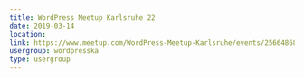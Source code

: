 ```yaml
---
title: WordPress Meetup Karlsruhe 22
date: 2019-03-14
location: 
link: https://www.meetup.com/WordPress-Meetup-Karlsruhe/events/256648682/
usergroup: wordpresska
type: usergroup
---
```

